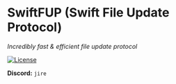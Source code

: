 # SwiftFUP (Swift File Update Protocol)

_Incredibly fast & efficient file update protocol_

[![License](https://img.shields.io/github/license/Jire/SwiftFUP.svg)](https://github.com/Jire/SwiftFUP/blob/main/LICENSE.txt)

**Discord:** `jire`